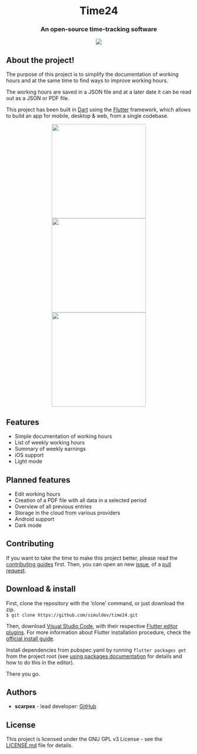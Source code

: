 <h1 align="center">Time24</h1>
<h3 align="center">An open-source time-tracking software</h3>

<p align="center">
    <a href="https://discord.gg/AKvf6s7xBX">
        <img src="https://img.shields.io/discord/837991637148893194?style=flat-square">
    </a>
</p>

## About the project!

The purpose of this project is to simplify the documentation of working hours and at the same time to find ways to improve working hours. 

The working hours are saved in a JSON file and at a later date it can be read out as a JSON or PDF file.

This project has been built in [Dart](https://dart.dev/) using the [Flutter](https://flutter.io/) framework, which allows to build an app for mobile, desktop & web, from a single codebase.

<p align="center">
  <img src="https://github.com/simuldev/time24/blob/dev/screenshots/home.png" width="256" hspace="4">
  <img src="https://github.com/simuldev/time24/blob/dev/screenshots/add_time_stamp.png" width="256" hspace="4">
  <img src="https://github.com/simuldev/time24/blob/dev/screenshots/settings.png" width="256" hspace="4">
</p>

## Features

- Simple documentation of working hours
- List of weekly working hours
- Summary of weekly earnings
- iOS support
- Light mode

## Planned features

- Edit working hours
- Creation of a PDF file with all data in a selected period
- Overview of all previous entries
- Storage in the cloud from various providers
- Android support
- Dark mode

## Contributing

If you want to take the time to make this project better, please read the [contributing guides](https://github.com/jesusrp98/spacex-go/blob/master/CONTRIBUTING.md) first. Then, you can open an new [issue](https://github.com/jesusrp98/spacex-go/issues/new/choose), of a [pull request](https://github.com/jesusrp98/spacex-go/compare).

## Download & install
First, clone the repository with the ‘clone’ command, or just download the zip.  
`$ git clone https://github.com/simuldev/time24.git`

Then, download  [Visual Studio Code](https://code.visualstudio.com/), with their respective  [Flutter editor plugins](https://flutter.io/get-started/editor/). For more information about Flutter installation procedure, check the  [official install guide](https://flutter.io/get-started/install/).

Install dependencies from pubspec.yaml by running  `flutter packages get`  from the project root (see  [using packages documentation](https://flutter.io/using-packages/#adding-a-package-dependency-to-an-app)  for details and how to do this in the editor).

There you go.

## Authors
- **scarpex** - lead developer: [GitHub](https://github.com/scarpex)

## License

This project is licensed under the GNU GPL v3 License - see the  [LICENSE.md](https://github.com/simuldev/time24/blob/dev/LICENSE.md)  file for details.


